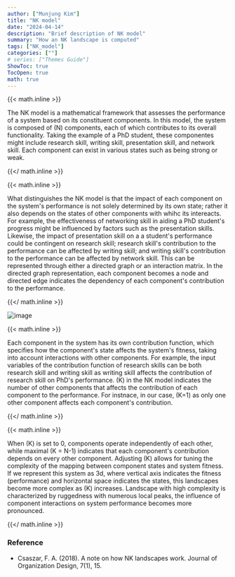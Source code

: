 ```yaml
---
author: ["Munjung Kim"]
title: "NK model"
date: "2024-04-14"
description: "Brief description of NK model"
summary: "How an NK landscape is computed"
tags: ["NK_model"]
categories: [""]
# series: ["Themes Guide"]
ShowToc: true
TocOpen: true
math: true
---
```


 {{< math.inline >}} <p>The NK model is a mathematical framework that assesses the performance of a system based on its constituent components. In this model, the system is composed of \(N\) components, each of which contributes to its overall functionality. Taking the example of a PhD student, these componentes might include research skill, writing skill, presentation skill, and network skill. Each component can exist in various states such as being strong or weak. </p>{{</ math.inline >}}

 {{< math.inline >}} <p>What distinguishes the NK model is that the impact of each component on the system's performance is not solely determined by its own state; rather it also depends on the states of other components with whihc its intereacts. For example, the effectiveness of networking skill in aiding a PhD student's progress might be influenced by factors such as the presentation skills. Likewise, the impact of presentation skill on a a student's performance could be contingent on research skill; research skill's contribution to the performance can be affected by writing skill; and writing skill's contribution to the performance can be affected by network skill. This can be represented through either a directed graph or an interaction matrix. In the directed graph representation, each component becomes a node and directed edge indicates the dependency of each component's contribution to the performance.  </p>{{</ math.inline >}}

![image](../image/NK_model_descripgion.jpg)

 {{< math.inline >}} <p>Each component in the system has its own contribution function, which specifies how the component's state affects the system's fitness, taking into account interactions with other components. For example, the input variables of the contribution function of research skills can be both research skill and writing skill as writing skill affects the contribution of research skill on PhD's performance. \(K\) in the NK model indicates the number of other components that affects the contribution of each component to the performance. For instnace, in our case, \(K=1\) as only one other component affects each component's contribution.  </p>{{</ math.inline >}}

 {{< math.inline >}} <p>When \(K\) is set to 0, components operate independently of each other, while maximal  \(K = N-1\) indicates that each component's contribution depends on every other component. Adjusting \(K\) allows for tuning the complexity of the mapping between component states and system fitness. If we represent this system as 3d, where vertical axis indicates the fitness (performance) and horizontal space indicates the states, this landscapes become more complex as \(K\) increases. Landscape with high complexity is characterized by ruggedness with numerous local peaks, the influence of component interactions on system performance becomes more pronounced. </p>{{</ math.inline >}}


### Reference

* Csaszar, F. A. (2018). A note on how NK landscapes work. Journal of Organization Design, 7(1), 15.


